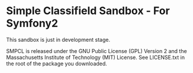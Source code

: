 Simple Classifield Sandbox - For Symfony2
========================

This sandbox is just in development stage.

SMPCL is released under the GNU Public License (GPL) Version 2 and the 
Massachusetts Institute of Technology (MIT) License. See LICENSE.txt 
in the root of the package you downloaded.
